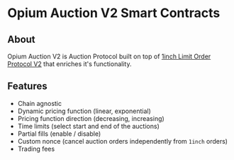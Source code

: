 # Opium Auction V2 Smart Contracts

## About

Opium Auction V2 is Auction Protocol built on top of [1inch Limit Order Protocol V2](https://github.com/1inch/limit-order-protocol) that enriches it's functionality.

## Features

- Chain agnostic
- Dynamic pricing function (linear, exponential)
- Pricing function direction (decreasing, increasing)
- Time limits (select start and end of the auctions)
- Partial fills (enable / disable)
- Custom nonce (cancel auction orders independently from `1inch` orders)
- Trading fees

